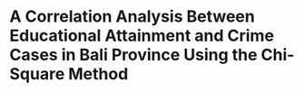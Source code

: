# A Correlation Analysis Between Educational Attainment and Crime Cases in Bali Province Using the Chi-Square Method
